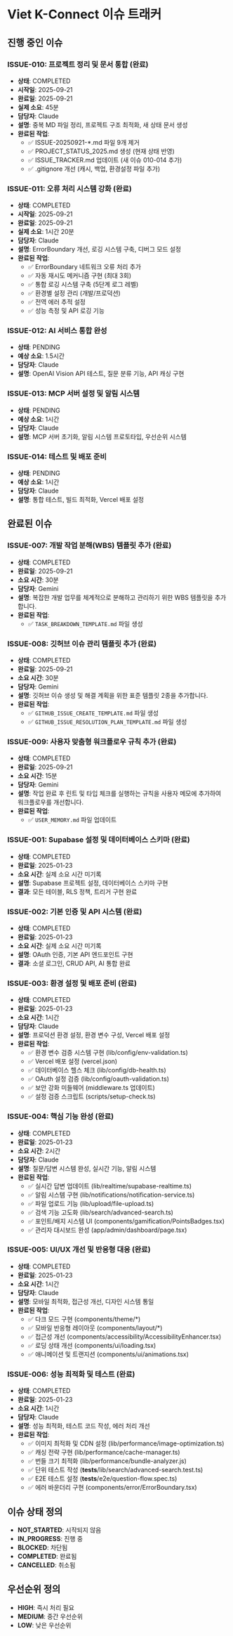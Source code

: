 # Viet K-Connect 이슈 트래커

## 진행 중인 이슈

### ISSUE-010: 프로젝트 정리 및 문서 통합 (완료)
- **상태**: COMPLETED
- **시작일**: 2025-09-21
- **완료일**: 2025-09-21
- **실제 소요**: 45분
- **담당자**: Claude
- **설명**: 중복 MD 파일 정리, 프로젝트 구조 최적화, 새 상태 문서 생성
- **완료된 작업**:
  - ✅ ISSUE-20250921-*.md 파일 9개 제거
  - ✅ PROJECT_STATUS_2025.md 생성 (현재 상태 반영)
  - ✅ ISSUE_TRACKER.md 업데이트 (새 이슈 010-014 추가)
  - ✅ .gitignore 개선 (캐시, 백업, 환경설정 파일 추가)

### ISSUE-011: 오류 처리 시스템 강화 (완료)
- **상태**: COMPLETED
- **시작일**: 2025-09-21
- **완료일**: 2025-09-21
- **실제 소요**: 1시간 20분
- **담당자**: Claude
- **설명**: ErrorBoundary 개선, 로깅 시스템 구축, 디버그 모드 설정
- **완료된 작업**:
  - ✅ ErrorBoundary 네트워크 오류 처리 추가
  - ✅ 자동 재시도 메커니즘 구현 (최대 3회)
  - ✅ 통합 로깅 시스템 구축 (5단계 로그 레벨)
  - ✅ 환경별 설정 관리 (개발/프로덕션)
  - ✅ 전역 에러 추적 설정
  - ✅ 성능 측정 및 API 로깅 기능

### ISSUE-012: AI 서비스 통합 완성
- **상태**: PENDING
- **예상 소요**: 1.5시간
- **담당자**: Claude
- **설명**: OpenAI Vision API 테스트, 질문 분류 기능, API 캐싱 구현

### ISSUE-013: MCP 서버 설정 및 알림 시스템
- **상태**: PENDING
- **예상 소요**: 1시간
- **담당자**: Claude
- **설명**: MCP 서버 초기화, 알림 시스템 프로토타입, 우선순위 시스템

### ISSUE-014: 테스트 및 배포 준비
- **상태**: PENDING
- **예상 소요**: 1시간
- **담당자**: Claude
- **설명**: 통합 테스트, 빌드 최적화, Vercel 배포 설정

## 완료된 이슈

### ISSUE-007: 개발 작업 분해(WBS) 템플릿 추가 (완료)
- **상태**: COMPLETED
- **완료일**: 2025-09-21
- **소요 시간**: 30분
- **담당자**: Gemini
- **설명**: 복잡한 개발 업무를 체계적으로 분해하고 관리하기 위한 WBS 템플릿을 추가합니다.
- **완료된 작업**:
  - ✅ `TASK_BREAKDOWN_TEMPLATE.md` 파일 생성

### ISSUE-008: 깃허브 이슈 관리 템플릿 추가 (완료)
- **상태**: COMPLETED
- **완료일**: 2025-09-21
- **소요 시간**: 30분
- **담당자**: Gemini
- **설명**: 깃허브 이슈 생성 및 해결 계획을 위한 표준 템플릿 2종을 추가합니다.
- **완료된 작업**:
  - ✅ `GITHUB_ISSUE_CREATE_TEMPLATE.md` 파일 생성
  - ✅ `GITHUB_ISSUE_RESOLUTION_PLAN_TEMPLATE.md` 파일 생성

### ISSUE-009: 사용자 맞춤형 워크플로우 규칙 추가 (완료)
- **상태**: COMPLETED
- **완료일**: 2025-09-21
- **소요 시간**: 15분
- **담당자**: Gemini
- **설명**: 작업 완료 후 린트 및 타입 체크를 실행하는 규칙을 사용자 메모에 추가하여 워크플로우를 개선합니다.
- **완료된 작업**:
  - ✅ `USER_MEMORY.md` 파일 업데이트


### ISSUE-001: Supabase 설정 및 데이터베이스 스키마 (완료)
- **상태**: COMPLETED
- **완료일**: 2025-01-23
- **소요 시간**: 실제 소요 시간 미기록
- **설명**: Supabase 프로젝트 설정, 데이터베이스 스키마 구현
- **결과**: 모든 테이블, RLS 정책, 트리거 구현 완료

### ISSUE-002: 기본 인증 및 API 시스템 (완료)
- **상태**: COMPLETED
- **완료일**: 2025-01-23
- **소요 시간**: 실제 소요 시간 미기록
- **설명**: OAuth 인증, 기본 API 엔드포인트 구현
- **결과**: 소셜 로그인, CRUD API, AI 통합 완료

### ISSUE-003: 환경 설정 및 배포 준비 (완료)
- **상태**: COMPLETED
- **완료일**: 2025-01-23
- **소요 시간**: 1시간
- **담당자**: Claude
- **설명**: 프로덕션 환경 설정, 환경 변수 구성, Vercel 배포 설정
- **완료된 작업**:
  - ✅ 환경 변수 검증 시스템 구현 (lib/config/env-validation.ts)
  - ✅ Vercel 배포 설정 (vercel.json)
  - ✅ 데이터베이스 헬스 체크 (lib/config/db-health.ts)
  - ✅ OAuth 설정 검증 (lib/config/oauth-validation.ts)
  - ✅ 보안 강화 미들웨어 (middleware.ts 업데이트)
  - ✅ 설정 검증 스크립트 (scripts/setup-check.ts)

### ISSUE-004: 핵심 기능 완성 (완료)
- **상태**: COMPLETED
- **완료일**: 2025-01-23
- **소요 시간**: 2시간
- **담당자**: Claude
- **설명**: 질문/답변 시스템 완성, 실시간 기능, 알림 시스템
- **완료된 작업**:
  - ✅ 실시간 답변 업데이트 (lib/realtime/supabase-realtime.ts)
  - ✅ 알림 시스템 구현 (lib/notifications/notification-service.ts)
  - ✅ 파일 업로드 기능 (lib/upload/file-upload.ts)
  - ✅ 검색 기능 고도화 (lib/search/advanced-search.ts)
  - ✅ 포인트/배지 시스템 UI (components/gamification/PointsBadges.tsx)
  - ✅ 관리자 대시보드 완성 (app/admin/dashboard/page.tsx)

### ISSUE-005: UI/UX 개선 및 반응형 대응 (완료)
- **상태**: COMPLETED
- **완료일**: 2025-01-23
- **소요 시간**: 1시간
- **담당자**: Claude
- **설명**: 모바일 최적화, 접근성 개선, 디자인 시스템 통일
- **완료된 작업**:
  - ✅ 다크 모드 구현 (components/theme/*)
  - ✅ 모바일 반응형 레이아웃 (components/layout/*)
  - ✅ 접근성 개선 (components/accessibility/AccessibilityEnhancer.tsx)
  - ✅ 로딩 상태 개선 (components/ui/loading.tsx)
  - ✅ 애니메이션 및 트랜지션 (components/ui/animations.tsx)

### ISSUE-006: 성능 최적화 및 테스트 (완료)
- **상태**: COMPLETED
- **완료일**: 2025-01-23
- **소요 시간**: 1시간
- **담당자**: Claude
- **설명**: 성능 최적화, 테스트 코드 작성, 에러 처리 개선
- **완료된 작업**:
  - ✅ 이미지 최적화 및 CDN 설정 (lib/performance/image-optimization.ts)
  - ✅ 캐싱 전략 구현 (lib/performance/cache-manager.ts)
  - ✅ 번들 크기 최적화 (lib/performance/bundle-analyzer.js)
  - ✅ 단위 테스트 작성 (__tests__/lib/search/advanced-search.test.ts)
  - ✅ E2E 테스트 설정 (__tests__/e2e/question-flow.spec.ts)
  - ✅ 에러 바운더리 구현 (components/error/ErrorBoundary.tsx)

## 이슈 상태 정의
- **NOT_STARTED**: 시작되지 않음
- **IN_PROGRESS**: 진행 중
- **BLOCKED**: 차단됨
- **COMPLETED**: 완료됨
- **CANCELLED**: 취소됨

## 우선순위 정의
- **HIGH**: 즉시 처리 필요
- **MEDIUM**: 중간 우선순위
- **LOW**: 낮은 우선순위